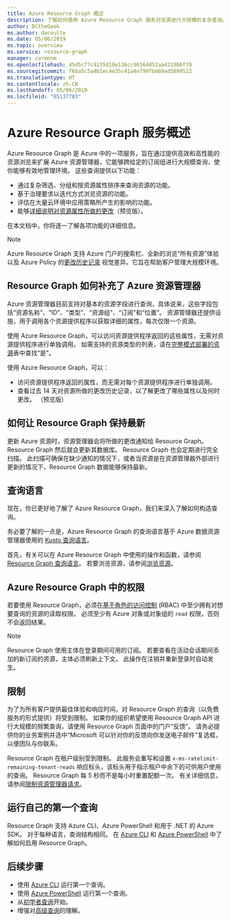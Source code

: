 ```yaml
---
title: Azure Resource Graph 概述
description: 了解如何使用 Azure Resource Graph 服务对资源进行大规模的复杂查询。
author: DCtheGeek
ms.author: dacoulte
ms.date: 05/06/2019
ms.topic: overview
ms.service: resource-graph
manager: carmonm
ms.openlocfilehash: 45d5cf7c4235d10e136cc96364d52aa4319bbf79
ms.sourcegitcommit: f6ba5c5a4b1ec4e35c41a4e799fb669ad5099522
ms.translationtype: HT
ms.contentlocale: zh-CN
ms.lasthandoff: 05/06/2019
ms.locfileid: "65137783"
---
```

# <a name="overview-of-the-azure-resource-graph-service"></a>Azure Resource Graph 服务概述

Azure Resource Graph 是 Azure 中的一项服务，旨在通过提供高效和高性能的资源浏览来扩展 Azure 资源管理器，它能够跨给定的订阅组进行大规模查询，使你能够有效地管理环境。 这些查询提供以下功能：

- 通过复杂筛选、分组和按资源属性排序来查询资源的功能。
- 基于治理要求以迭代方式浏览资源的功能。
- 评估在大量云环境中应用策略所产生的影响的功能。
- 能够[详细说明对资源属性所做的更改](./how-to/get-resource-changes.md)（预览版）。

在本文档中，你将逐一了解各项功能的详细信息。

> [!NOTE]
> Azure Resource Graph 支持 Azure 门户的搜索栏、全新的浏览“所有资源”体验以及 Azure Policy 的[更改历史记录](../policy/how-to/determine-non-compliance.md#change-history-preview)
> 视觉差异。它旨在帮助客户管理大规模环境。

## <a name="how-does-resource-graph-complement-azure-resource-manager"></a>Resource Graph 如何补充了 Azure 资源管理器

Azure 资源管理器目前支持对基本的资源字段进行查询，具体说来，这些字段包括“资源名称”、“ID”、“类型”、“资源组”、“订阅”和“位置”。 资源管理器还提供设施，用于调用各个资源提供程序以获取详细的属性，每次仅限一个资源。

使用 Azure Resource Graph，可以访问资源提供程序返回的这些属性，无需对资源提供程序进行单独调用。 如需支持的资源类型的列表，请在[完整模式部署的资源](../../azure-resource-manager/complete-mode-deletion.md)表中查找“是”。

使用 Azure Resource Graph，可以：

- 访问资源提供程序返回的属性，而无需对每个资源提供程序进行单独调用。
- 查看过去 14 天对资源所做的更改历史记录，以了解更改了哪些属性以及何时更改。 （预览版）

## <a name="how-resource-graph-is-kept-current"></a>如何让 Resource Graph 保持最新

更新 Azure 资源时，资源管理器会将所做的更改通知给 Resource Graph。
Resource Graph 然后就会更新其数据库。 Resource Graph 也会定期进行完全扫描。 此扫描可确保在缺少通知的情况下，或者当资源是在资源管理器外部进行更新的情况下，Resource Graph 数据能够保持最新。

## <a name="the-query-language"></a>查询语言

现在，你已更好地了解了 Azure Resource Graph，我们来深入了解如何构造查询。

务必要了解的一点是，Azure Resource Graph 的查询语言基于 Azure 数据资源管理器使用的 [Kusto 查询语言](../../data-explorer/data-explorer-overview.md)。

首先，有关可以在 Azure Resource Graph 中使用的操作和函数，请参阅 [Resource Graph 查询语言](./concepts/query-language.md)。
若要浏览资源，请参阅[浏览资源](./concepts/explore-resources.md)。

## <a name="permissions-in-azure-resource-graph"></a>Azure Resource Graph 中的权限

若要使用 Resource Graph，必须在[基于角色的访问控制](../../role-based-access-control/overview.md) (RBAC) 中至少拥有对想要查询的资源的读取权限。 必须至少有 Azure 对象或对象组的 `read` 权限，否则不会返回结果。

> [!NOTE]
> Resource Graph 使用主体在登录期间可用的订阅。 若要查看在活动会话期间添加的新订阅的资源，主体必须刷新上下文。 此操作在注销并重新登录时自动发生。

## <a name="throttling"></a>限制

为了为所有客户提供最佳体验和响应时间，对 Resource Graph 的查询（以免费服务的形式提供）将受到限制。 如果你的组织希望使用 Resource Graph API 进行大规模的频繁查询，请使用 Resource Graph 页面中的门户“反馈”。 请务必提供你的业务案例并选中“Microsoft 可以针对你的反馈向你发送电子邮件”复选框，以便团队与你联系。

Resource Graph 在租户级别受到限制。 此服务会重写和设置 `x-ms-ratelimit-remaining-tenant-reads` 响应标头，该标头用于指示租户中余下的可供用户使用的查询。 Resource Graph 每 5 秒而不是每小时重置配额一次。 有关详细信息，请参阅[限制资源管理器请求](../../azure-resource-manager/resource-manager-request-limits.md)。

## <a name="running-your-first-query"></a>运行自己的第一个查询

Resource Graph 支持 Azure CLI、Azure PowerShell 和用于 .NET 的 Azure SDK。 对于每种语言，查询结构相同。 在 [Azure CLI](first-query-azurecli.md#add-the-resource-graph-extension) 和 [Azure PowerShell](first-query-powershell.md#add-the-resource-graph-module) 中了解如何启用 Resource Graph。

## <a name="next-steps"></a>后续步骤

- 使用 [Azure CLI](first-query-azurecli.md) 运行第一个查询。
- 使用 [Azure PowerShell](first-query-powershell.md) 运行第一个查询。
- 从[初学者查询](./samples/starter.md)开始。
- 增强对[高级查询](./samples/advanced.md)的理解。